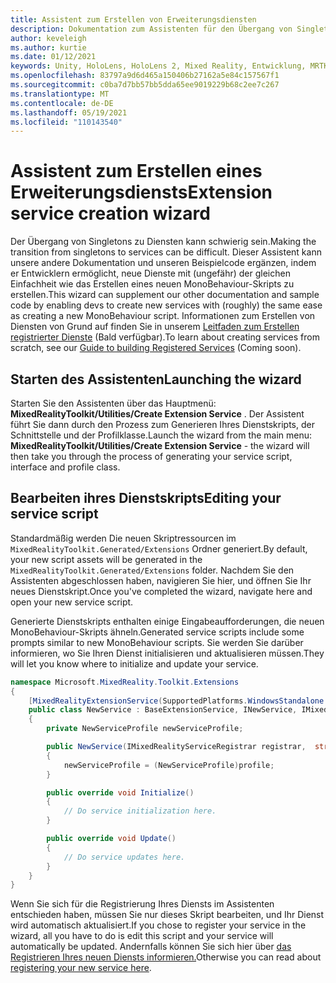 ```yaml
---
title: Assistent zum Erstellen von Erweiterungsdiensten
description: Dokumentation zum Assistenten für den Übergang von Singletons zu Diensten MRTK
author: keveleigh
ms.author: kurtie
ms.date: 01/12/2021
keywords: Unity, HoloLens, HoloLens 2, Mixed Reality, Entwicklung, MRTK,
ms.openlocfilehash: 83797a9d6d465a150406b27162a5e84c157567f1
ms.sourcegitcommit: c0ba7d7bb57bb5dda65ee9019229b68c2ee7c267
ms.translationtype: MT
ms.contentlocale: de-DE
ms.lasthandoff: 05/19/2021
ms.locfileid: "110143540"
---
```

# <a name="extension-service-creation-wizard"></a><span data-ttu-id="735a9-104">Assistent zum Erstellen eines Erweiterungsdiensts</span><span class="sxs-lookup"><span data-stu-id="735a9-104">Extension service creation wizard</span></span>

<span data-ttu-id="735a9-105">Der Übergang von Singletons zu Diensten kann schwierig sein.</span><span class="sxs-lookup"><span data-stu-id="735a9-105">Making the transition from singletons to services can be difficult.</span></span> <span data-ttu-id="735a9-106">Dieser Assistent kann unsere andere Dokumentation und unseren Beispielcode ergänzen, indem er Entwicklern ermöglicht, neue Dienste mit (ungefähr) der gleichen Einfachheit wie das Erstellen eines neuen MonoBehaviour-Skripts zu erstellen.</span><span class="sxs-lookup"><span data-stu-id="735a9-106">This wizard can supplement our other documentation and sample code by enabling devs to create new services with (roughly) the same ease as creating a new MonoBehaviour script.</span></span> <span data-ttu-id="735a9-107">Informationen zum Erstellen von Diensten von Grund auf finden Sie in unserem [Leitfaden zum Erstellen registrierter Dienste](../../configuration/mixed-reality-configuration-guide.md) (Bald verfügbar).</span><span class="sxs-lookup"><span data-stu-id="735a9-107">To learn about creating services from scratch, see our [Guide to building Registered Services](../../configuration/mixed-reality-configuration-guide.md) (Coming soon).</span></span>

## <a name="launching-the-wizard"></a><span data-ttu-id="735a9-108">Starten des Assistenten</span><span class="sxs-lookup"><span data-stu-id="735a9-108">Launching the wizard</span></span>

<span data-ttu-id="735a9-109">Starten Sie den Assistenten über das Hauptmenü: **MixedRealityToolkit/Utilities/Create Extension Service** . Der Assistent führt Sie dann durch den Prozess zum Generieren Ihres Dienstskripts, der Schnittstelle und der Profilklasse.</span><span class="sxs-lookup"><span data-stu-id="735a9-109">Launch the wizard from the main menu: **MixedRealityToolkit/Utilities/Create Extension Service** - the wizard will then take you through the process of generating your service script, interface and profile class.</span></span>

## <a name="editing-your-service-script"></a><span data-ttu-id="735a9-110">Bearbeiten ihres Dienstskripts</span><span class="sxs-lookup"><span data-stu-id="735a9-110">Editing your service script</span></span>

<span data-ttu-id="735a9-111">Standardmäßig werden Die neuen Skriptressourcen im `MixedRealityToolkit.Generated/Extensions` Ordner generiert.</span><span class="sxs-lookup"><span data-stu-id="735a9-111">By default, your new script assets will be generated in the `MixedRealityToolkit.Generated/Extensions` folder.</span></span> <span data-ttu-id="735a9-112">Nachdem Sie den Assistenten abgeschlossen haben, navigieren Sie hier, und öffnen Sie Ihr neues Dienstskript.</span><span class="sxs-lookup"><span data-stu-id="735a9-112">Once you've completed the wizard, navigate here and open your new service script.</span></span>

<span data-ttu-id="735a9-113">Generierte Dienstskripts enthalten einige Eingabeaufforderungen, die neuen MonoBehaviour-Skripts ähneln.</span><span class="sxs-lookup"><span data-stu-id="735a9-113">Generated service scripts include some prompts similar to new MonoBehaviour scripts.</span></span> <span data-ttu-id="735a9-114">Sie werden Sie darüber informieren, wo Sie Ihren Dienst initialisieren und aktualisieren müssen.</span><span class="sxs-lookup"><span data-stu-id="735a9-114">They will let you know where to initialize and update your service.</span></span>

```csharp
namespace Microsoft.MixedReality.Toolkit.Extensions
{
    [MixedRealityExtensionService(SupportedPlatforms.WindowsStandalone|SupportedPlatforms.MacStandalone|SupportedPlatforms.LinuxStandalone|SupportedPlatforms.WindowsUniversal)]
    public class NewService : BaseExtensionService, INewService, IMixedRealityExtensionService
    {
        private NewServiceProfile newServiceProfile;

        public NewService(IMixedRealityServiceRegistrar registrar,  string name,  uint priority,  BaseMixedRealityProfile profile) : base(registrar, name, priority, profile) 
        {
            newServiceProfile = (NewServiceProfile)profile;
        }

        public override void Initialize()
        {
            // Do service initialization here.
        }

        public override void Update()
        {
            // Do service updates here.
        }
    }
}
```

<span data-ttu-id="735a9-115">Wenn Sie sich für die Registrierung Ihres Diensts im Assistenten entschieden haben, müssen Sie nur dieses Skript bearbeiten, und Ihr Dienst wird automatisch aktualisiert.</span><span class="sxs-lookup"><span data-stu-id="735a9-115">If you chose to register your service in the wizard, all you have to do is edit this script and your service will automatically be updated.</span></span> <span data-ttu-id="735a9-116">Andernfalls können Sie sich hier über [das Registrieren Ihres neuen Diensts informieren.](../../configuration/mixed-reality-configuration-guide.md)</span><span class="sxs-lookup"><span data-stu-id="735a9-116">Otherwise you can read about [registering your new service here](../../configuration/mixed-reality-configuration-guide.md).</span></span>
